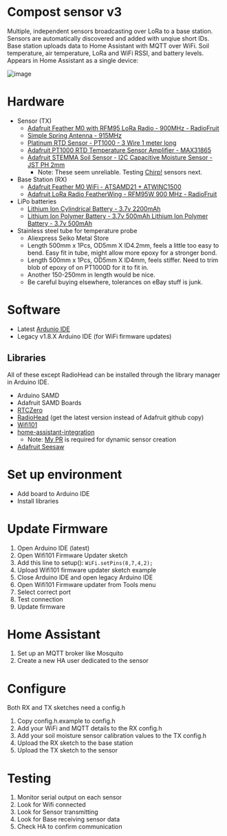 # Compost sensor v3
Multiple, independent sensors broadcasting over LoRa to a base station. Sensors are automatically discovered and added with unqiue short IDs. Base station uploads data to Home Assistant with MQTT over WiFi. Soil temperature, air temperature, LoRa and WiFi RSSI, and battery levels. Appears in Home Assistant as a single device:

![image](https://github.com/user-attachments/assets/42d3b3e0-2441-4c18-acfd-babad10f984e)

# Hardware
* Sensor (TX)
    * [Adafruit Feather M0 with RFM95 LoRa Radio - 900MHz - RadioFruit](https://www.adafruit.com/product/3178)
    * [Simple Spring Antenna - 915MHz](https://www.adafruit.com/product/4269)
    * [Platinum RTD Sensor - PT1000 - 3 Wire 1 meter long](https://www.adafruit.com/product/3984)
    * [Adafruit PT1000 RTD Temperature Sensor Amplifier - MAX31865](https://www.adafruit.com/product/3328)
    * [Adafruit STEMMA Soil Sensor - I2C Capacitive Moisture Sensor - JST PH 2mm](https://www.adafruit.com/product/4026)
        * Note: These seem unreliable. Testing [Chirp!](https://www.tindie.com/products/miceuz/i2c-soil-moisture-sensor/) sensors next.
* Base Station (RX)
    * [Adafruit Feather M0 WiFi - ATSAMD21 + ATWINC1500](https://www.adafruit.com/product/3010)
    * [Adafruit LoRa Radio FeatherWing - RFM95W 900 MHz - RadioFruit](https://www.adafruit.com/product/3231)
* LiPo batteries
    * [Lithium Ion Cylindrical Battery - 3.7v 2200mAh](https://www.adafruit.com/product/1781)
    * [Lithium Ion Polymer Battery - 3.7v 500mAh Lithium Ion Polymer Battery - 3.7v 500mAh](https://www.adafruit.com/product/1578)
* Stainless steel tube for temperature probe
    * Aliexpress Seiko Metal Store
    * Length 500mm x 1Pcs, OD5mm X ID4.2mm, feels a little too easy to bend. Easy fit in tube, might allow more epoxy for a stronger bond.
    * Length 500mm x 1Pcs, OD5mm X ID4mm, feels stiffer. Need to trim blob of epoxy of on PT1000D for it to fit in.
    * Another 150-250mm in length would be nice.
    * Be careful buying elsewhere, tolerances on eBay stuff is junk.

# Software
* Latest [Ardunio IDE](http://www.arduino.cc/en/Main/Software)
* Legacy v1.8.X Arduino IDE (for WiFi firmware updates)

## Libraries
All of these except RadioHead can be installed through the library manager in Arduino IDE.
* Arduino SAMD
* Adafruit SAMD Boards
* [RTCZero](https://www.arduino.cc/reference/en/libraries/rtczero/)
* [RadioHead](https://www.airspayce.com/mikem/arduino/RadioHead/) (get the latest version instead of Adafruit github copy)
* [Wifi101](https://www.arduino.cc/reference/en/libraries/wifi101/)
* [home-assistant-integration]( https://github.com/dawidchyrzynski/arduino-home-assistant)
  * Note: [My PR](https://github.com/zappityzap/arduino-home-assistant/tree/pr-setconfig) is required for dynamic sensor creation
* [Adafruit Seesaw](https://github.com/adafruit/Adafruit_Seesaw)

# Set up environment
* Add board to Arduino IDE
* Install libraries

# Update Firmware
1. Open Arduino IDE (latest)
1. Open Wifi101 Firmware Updater sketch
1. Add this line to setup(): ```WiFi.setPins(8,7,4,2);```
1. Upload Wifi101 firmware updater sketch example
1. Close Arduino IDE and open legacy Arduino IDE
1. Open Wifi101 Firmware updater from Tools menu
1. Select correct port
1. Test connection
1. Update firmware

# Home Assistant
1. Set up an MQTT broker like Mosquito
1. Create a new HA user dedicated to the sensor

# Configure
Both RX and TX sketches need a config.h
1. Copy config.h.example to config.h
1. Add your WiFi and MQTT details to the RX config.h
1. Add your soil moisture sensor calibration values to the TX config.h
1. Upload the RX sketch to the base station
1. Upload the TX sketch to the sensor

# Testing
1. Monitor serial output on each sensor
1. Look for Wifi connected
1. Look for Sensor transmitting
1. Look for Base receiving sensor data
1. Check HA to confirm communication
